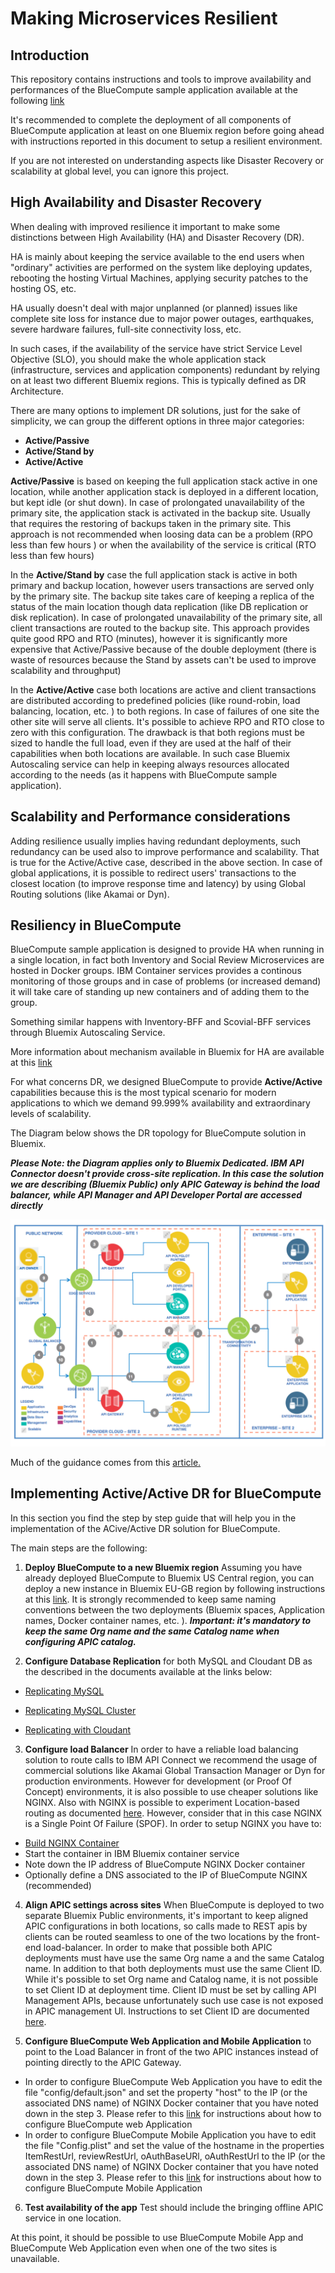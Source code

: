 # Making Microservices Resilient

## Introduction
This repository contains instructions and tools to improve availability and performances of the BlueCompute sample application available at the following [link](https://github.com/ibm-cloud-architecture/refarch-cloudnative)

It's recommended to complete the deployment of all components of BlueCompute application at least on one Bluemix region before going ahead with instructions reported in this document to setup a resilient environment.

If you are not interested on understanding aspects like Disaster Recovery or scalability at global level, you can ignore this project.

## High Availability and Disaster Recovery
When dealing with improved resilience it important to make some distinctions between High Availability (HA) and Disaster Recovery (DR).

HA is mainly about keeping the service available to the end users when "ordinary" activities are performed on the system like deploying updates, rebooting the hosting Virtual Machines, applying security patches to the hosting OS, etc.  

HA usually doesn't deal with major unplanned (or planned) issues like complete site loss for instance due to major power outages, earthquakes, severe hardware failures, full-site connectivity loss, etc.   

In such cases, if the availability of the service have strict Service Level Objective (SLO), you should make the whole application stack (infrastructure, services and application components) redundant by relying on at least two different Bluemix regions. This is typically defined as DR Architecture.

There are many options to implement DR solutions, just for the sake of simplicity, we can group the different options in three major categories:

* __Active/Passive__
* __Active/Stand by__
* __Active/Active__

__Active/Passive__ is based on keeping the full application stack active in one location, while another application stack is deployed in a different location, but kept idle (or shut down). In case of prolongated unavailability of the primary site, the application stack is activated in the backup site. Usually that requires the restoring of backups taken in the primary site. This approach is not recommended when loosing data can be a problem (RPO less than few hours ) or when the availability of the service is critical (RTO less than few hours)

In the __Active/Stand by__ case the full application stack is active in both primary and backup location, however users transactions are served only by the primary site. The backup site takes care of keeping a replica of the status of the main location though data replication (like DB replication or disk replication). In case of prolongated unavailability of the primary site, all client transactions are routed to the backup site. This approach provides quite good RPO and RTO (minutes), however it is significantly more expensive that Active/Passive because of the double deployment (there is waste of resources because the Stand by assets can't be used to improve scalability and throughput)  

In the __Active/Active__ case both locations are active and client transactions are distributed according to predefined policies (like round-robin, load balancing, location, etc. ) to both regions.  In case of failures of one site the other site will serve all clients. It's possible to achieve RPO and RTO close to zero with this configuration. The drawback is that both regions must be sized to handle the full load, even if they are used at the half of their capabilities when both locations are available. In such case Bluemix Autoscaling service can help in keeping always resources allocated according to the needs (as it happens with BlueCompute sample application).

## Scalability and Performance considerations

Adding resilience usually implies having redundant deployments, such redundancy can be used also to improve performance and scalability. That is true for the Active/Active case, described in the above section.
In case of global applications, it is possible to redirect users' transactions to the closest location (to improve response time and latency) by using Global Routing solutions (like Akamai or Dyn).

## Resiliency in BlueCompute
BlueCompute sample application is designed to provide HA when running in a single location, in fact both Inventory and Social Review Microservices are hosted in Docker groups. IBM Container services provides a continous monitoring of those groups and in case of problems (or increased demand) it will take care of standing up new containers and of adding them to the group.

Something similar happens with Inventory-BFF and Scovial-BFF services through Bluemix Autoscaling Service.

More information about mechanism available in Bluemix for HA are available at this [link](BMX_HA.md)

For what concerns DR, we designed BlueCompute to provide __Active/Active__ capabilities because this is the most typical scenario for modern applications to which we demand 99.999% availability and extraordinary  levels of scalability.

The Diagram below shows the DR topology for BlueCompute solution in Bluemix.

***Please Note: the Diagram applies only to Bluemix Dedicated. IBM API Connector doesn't provide cross-site replication. In this case the solution we are describing (Bluemix Public) only APIC Gateway is behind the load balancer, while API Manager and API Developer Portal are  accessed directly***  

 ![Architecture](DR-Active-Active.png?raw=true)

Much of the guidance comes from this [article.](https://www.ibm.com/developerworks/cloud/library/cl-high-availability-and-disaster-recovery-in-bluemix-trs/index.html)


## Implementing Active/Active DR for BlueCompute
In this section you find the step by step guide that will help you in the implementation of the ACive/Active DR solution for BlueCompute.

The main steps are the following:  

1. __Deploy BlueCompute to a new Bluemix region__ Assuming you have already deployed BlueCompute to Bluemix US Central region, you can deploy a new instance in Bluemix EU-GB region by following instructions at this [link](https://github.com/ibm-cloud-architecture/refarch-cloudnative). It is strongly recommended to keep same naming conventions between the two deployments (Bluemix spaces, Application names, Docker container names, etc. ). ___Important: it's mandatory to keep the same Org name and the same Catalog name when configuring APIC catalog.___  

2. __Configure Database Replication__  for both MySQL and Cloudant DB as the described in the documents available at the links below:

 * [Replicating MySQL](./mysql/README.md)
 
 * [Replicating MySQL Cluster](./mysql-cluster/README.md)

 * [Replicating with Cloudant](./cloudant/README.md)

3. __Configure load Balancer__ In order to have a reliable load balancing solution to route calls to IBM API Connect we recommend the usage of commercial solutions like Akamai Global Transaction Manager or Dyn for production environments. However for development (or Proof Of Concept) environments, it is also possible to use cheaper solutions like NGINX. Also with NGINX is possible to experiment Location-based routing as documented [here](http://jamesthom.as/blog/2015/09/11/location-based-cloud-foundry-applications-with-nginx-and-docker/). However, consider that in this case NGINX is a Single Point Of Failure (SPOF). In order to setup NGINX you have to:  
  * [Build NGINX Container](https://github.com/ibm-cloud-architecture/refarch-cloudnative-nginx)
  * Start the container in IBM Bluemix container service
  * Note down the IP address of BlueCompute NGINX Docker container
  * Optionally define a DNS associated to the IP of BlueCompute NGINX (recommended)

4. __Align APIC settings across sites__ When BlueCompute is deployed to two separate Bluemix Public environments, it's important to keep aligned APIC configurations in both locations, so calls made to REST apis by clients can be routed seamless to one of the two locations by the front-end load-balancer. In order to make that possible both APIC deployments must have use the same Org name a and the same Catalog name. In addition to that both deployments must use the same Client ID. While it's possible to set Org name and Catalog name, it is not possible to set Client ID at deployment time. Client ID must be set by calling API Management APIs, because unfortunately such use case is not exposed in APIC management UI. Instructions to set Client ID are documented [here](./set_APIC_CLIENTID.md).

5. __Configure BlueCompute Web Application and Mobile Application__  to point to the Load Balancer in front of the two APIC instances instead of pointing directly to the APIC Gateway.
  * In order to configure BlueCompute Web Application you have to edit the file "config/default.json" and set the property "host" to the IP (or the associated DNS name) of NGINX Docker container that you have noted down in the step 3. Please refer to this [link](https://github.com/ibm-cloud-architecture/refarch-cloudnative-bluecompute-web) for instructions about how to configure BlueCompute web Application
  * In order to configure BlueCompute Mobile Application you have to edit the file "Config.plist" and set the value of the hostname in the properties ItemRestUrl, reviewRestUrl, oAuthBaseURl, oAuthRestUrl to the IP (or the associated DNS name) of NGINX Docker container that you have noted down in the step 3. Please refer to this [link](https://github.com/ibm-cloud-architecture/refarch-cloudnative-bluecompute-mobile) for instructions about how to configure BlueCompute Mobile Application

6. __Test availability of the app__  Test should include the bringing offline APIC service in one location.

At this point, it should be possible to use BlueCompute Mobile App and BlueCompute Web Application even when one of the two sites is unavailable.
